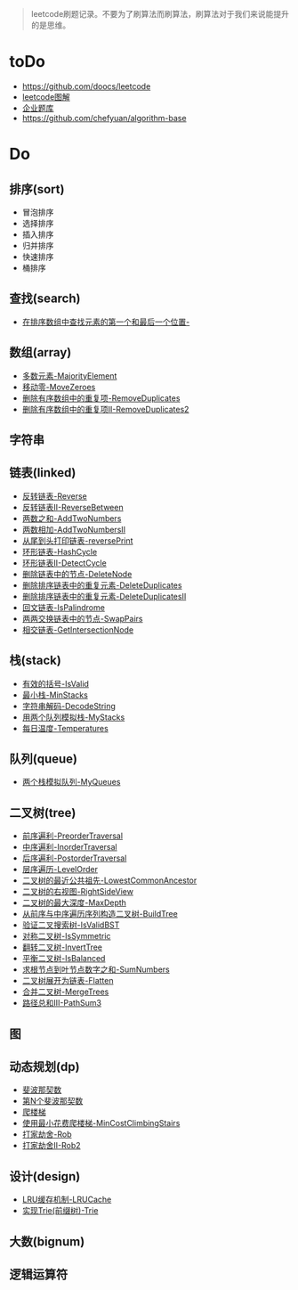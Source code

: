>leetcode刷题记录。不要为了刷算法而刷算法，刷算法对于我们来说能提升的是思维。

# toDo

- https://github.com/doocs/leetcode
- [leetcode图解](https://leetcode-cn.com/leetbook/detail/illustration-of-algorithm/)
- [企业题库](https://codetop.cc/)
- https://github.com/chefyuan/algorithm-base

# Do 
## 排序(sort)
- 冒泡排序
- 选择排序
- 插入排序
- 归并排序
- 快速排序
- 桶排序

## 查找(search)
- [在排序数组中查找元素的第一个和最后一个位置-](https://leetcode-cn.com/problems/find-first-and-last-position-of-element-in-sorted-array/)
## 数组(array)
- [多数元素-MajorityElement](https://leetcode-cn.com/problems/majority-element/)
- [移动零-MoveZeroes](https://leetcode-cn.com/problems/move-zeroes/)
- [删除有序数组中的重复项-RemoveDuplicates](https://leetcode-cn.com/problems/remove-duplicates-from-sorted-array/)
- [删除有序数组中的重复项II-RemoveDuplicates2](https://leetcode-cn.com/problems/remove-duplicates-from-sorted-array-ii/)

## 字符串

## 链表(linked)
- [反转链表-Reverse](https://leetcode-cn.com/problems/reverse-linked-list/)
- [反转链表II-ReverseBetween](https://leetcode-cn.com/problems/reverse-linked-list-ii/)
- [两数之和-AddTwoNumbers](https://leetcode-cn.com/problems/add-two-numbers/)
- [两数相加-AddTwoNumbersII](https://leetcode-cn.com/problems/add-two-numbers-ii/submissions/)
- [从尾到头打印链表-reversePrint](https://leetcode-cn.com/problems/cong-wei-dao-tou-da-yin-lian-biao-lcof/)
- [环形链表-HashCycle](https://leetcode-cn.com/problems/linked-list-cycle/)
- [环形链表II-DetectCycle](https://leetcode-cn.com/problems/linked-list-cycle-ii/)
- [删除链表中的节点-DeleteNode](https://leetcode-cn.com/problems/delete-node-in-a-linked-list/)
- [删除排序链表中的重复元素-DeleteDuplicates](https://leetcode-cn.com/problems/remove-duplicates-from-sorted-list/)
- [删除排序链表中的重复元素-DeleteDuplicatesII](https://leetcode-cn.com/problems/remove-duplicates-from-sorted-list-ii/)
- [回文链表-IsPalindrome](https://leetcode-cn.com/problems/palindrome-linked-list/)
- [两两交换链表中的节点-SwapPairs](https://leetcode-cn.com/problems/swap-nodes-in-pairs/)
- [相交链表-GetIntersectionNode](https://leetcode-cn.com/problems/intersection-of-two-linked-lists/)

## 栈(stack)
- [有效的括号-IsValid](https://leetcode-cn.com/problems/valid-parentheses/)
- [最小栈-MinStacks](https://leetcode-cn.com/problems/min-stack/)
- [字符串解码-DecodeString](https://leetcode-cn.com/problems/decode-string/)
- [用两个队列模拟栈-MyStacks](https://leetcode-cn.com/problems/implement-stack-using-queues/)
- [每日温度-Temperatures](https://leetcode-cn.com/problems/daily-temperatures/)

## 队列(queue)
- [两个栈模拟队列-MyQueues](https://leetcode-cn.com/problems/implement-queue-using-stacks/)

## 二叉树(tree)
- [前序遍利-PreorderTraversal](https://leetcode-cn.com/problems/binary-tree-preorder-traversal/)
- [中序遍利-InorderTraversal](https://leetcode-cn.com/problems/binary-tree-inorder-traversal/)
- [后序遍利-PostorderTraversal](https://leetcode-cn.com/problems/binary-tree-postorder-traversal/)
- [层序遍历-LevelOrder](https://leetcode-cn.com/problems/binary-tree-level-order-traversal/)
- [二叉树的最近公共祖先-LowestCommonAncestor](https://leetcode-cn.com/problems/lowest-common-ancestor-of-a-binary-tree/)
- [二叉树的右视图-RightSideView](https://leetcode-cn.com/problems/binary-tree-right-side-view/)
- [二叉树的最大深度-MaxDepth](https://leetcode-cn.com/problems/maximum-depth-of-binary-tree/)
- [从前序与中序遍历序列构造二叉树-BuildTree](https://leetcode-cn.com/problems/construct-binary-tree-from-preorder-and-inorder-traversal/)
- [验证二叉搜索树-IsValidBST](https://leetcode-cn.com/problems/validate-binary-search-tree/)
- [对称二叉树-IsSymmetric](https://leetcode-cn.com/problems/symmetric-tree/)
- [翻转二叉树-InvertTree](https://leetcode-cn.com/problems/invert-binary-tree/)
- [平衡二叉树-IsBalanced](https://leetcode-cn.com/problems/balanced-binary-tree/)
- [求根节点到叶节点数字之和-SumNumbers](https://leetcode-cn.com/problems/sum-root-to-leaf-numbers/)
- [二叉树展开为链表-Flatten](https://leetcode-cn.com/problems/flatten-binary-tree-to-linked-list/)
- [合并二叉树-MergeTrees](https://leetcode-cn.com/problems/merge-two-binary-trees/)
- [路径总和III-PathSum3](https://leetcode-cn.com/problems/path-sum-iii/)

## 图

## 动态规划(dp)
- [斐波那契数](https://leetcode-cn.com/problems/fibonacci-number/)
- [第N个斐波那契数](https://leetcode-cn.com/problems/n-th-tribonacci-number/)
- [爬楼梯](https://github.com/doocs/leetcode/blob/main/solution/0000-0099/0070.Climbing%20Stairs/README.md)
- [使用最小花费爬楼梯-MinCostClimbingStairs](https://leetcode-cn.com/problems/min-cost-climbing-stairs/)
- [打家劫舍-Rob](https://leetcode-cn.com/problems/house-robber/)
- [打家劫舍II-Rob2](https://leetcode-cn.com/problems/house-robber-ii/)

## 设计(design) 
- [LRU缓存机制-LRUCache](https://leetcode-cn.com/problems/lru-cache/)
- [实现Trie(前缀树)-Trie](https://leetcode-cn.com/problems/implement-trie-prefix-tree/)

## 大数(bignum)


## 逻辑运算符





